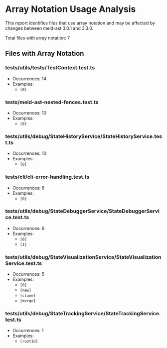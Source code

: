 # Array Notation Usage Analysis

This report identifies files that use array notation and may be affected by changes between meld-ast 3.0.1 and 3.3.0.

Total files with array notation: 7

## Files with Array Notation

### tests/utils/tests/TestContext.test.ts
- Occurrences: 14
- Examples:
  - `[0]`

### tests/meld-ast-nested-fences.test.ts
- Occurrences: 10
- Examples:
  - `[0]`

### tests/utils/debug/StateHistoryService/StateHistoryService.test.ts
- Occurrences: 10
- Examples:
  - `[0]`

### tests/cli/cli-error-handling.test.ts
- Occurrences: 6
- Examples:
  - `[0]`

### tests/utils/debug/StateDebuggerService/StateDebuggerService.test.ts
- Occurrences: 6
- Examples:
  - `[0]`
  - `[1]`

### tests/utils/debug/StateVisualizationService/StateVisualizationService.test.ts
- Occurrences: 5
- Examples:
  - `[0]`
  - `[new]`
  - `[clone]`
  - `[merge]`

### tests/utils/debug/StateTrackingService/StateTrackingService.test.ts
- Occurrences: 1
- Examples:
  - `[rootId]`
